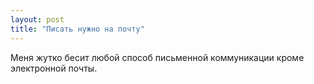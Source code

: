 ```yaml
---
layout: post
title: "Писать нужно на почту"
---
```

Меня жутко бесит любой способ письменной коммуникации кроме электронной почты.
